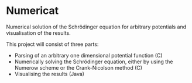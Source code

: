 # Numericat
Numerical solution of the Schrödinger equation for arbitrary potentials and visualisation of the results.

This project will consist of three parts:
* Parsing of an arbitrary one dimensional potential function (C)
* Numerically solving the Schrödinger equation, either by using the Numerow scheme or the Crank-Nicolson method (C)
* Visualising the results (Java)
